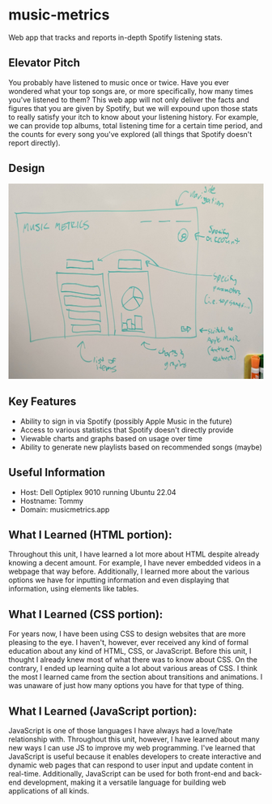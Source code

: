 # music-metrics
Web app that tracks and reports in-depth Spotify listening stats.

## Elevator Pitch

You probably have listened to music once or twice. Have you ever wondered what your top songs are, or more specifically, how many times you've listened to them? This web app will not only deliver the facts and figures that you are given by Spotify, but we will expound upon those stats to really satisfy your itch to know about your listening history. For example, we can provide top albums, total listening time for a certain time period, and the counts for every song you've explored (all things that Spotify doesn't report directly).

## Design

![Design](design2.jpg)

## Key Features

* Ability to sign in via Spotify (possibly Apple Music in the future)
* Access to various statistics that Spotify doesn't directly provide
* Viewable charts and graphs based on usage over time
* Ability to generate new playlists based on recommended songs (maybe)

## Useful Information

* Host: Dell Optiplex 9010 running Ubuntu 22.04
* Hostname: Tommy
* Domain: musicmetrics.app

## What I Learned (HTML portion):

Throughout this unit, I have learned a lot more about HTML despite already knowing a decent amount. For example, I have never embedded videos in a webpage that way before. Additionally, I learned more about the various options we have for inputting information and even displaying that information, using elements like tables.

## What I Learned (CSS portion):

For years now, I have been using CSS to design websites that are more pleasing to the eye. I haven't, however, ever received any kind of formal education about any kind of HTML, CSS, or JavaScript. Before this unit, I thought I already knew most of what there was to know about CSS. On the contrary, I ended up learning quite a lot about various areas of CSS. I think the most I learned came from the section about transitions and animations. I was unaware of just how many options you have for that type of thing.

## What I Learned (JavaScript portion):

JavaScript is one of those languages I have always had a love/hate relationship with. Throughout this unit, however, I have learned about many new ways I can use JS to improve my web programming. I've learned that JavaScript is useful because it enables developers to create interactive and dynamic web pages that can respond to user input and update content in real-time. Additionally, JavaScript can be used for both front-end and back-end development, making it a versatile language for building web applications of all kinds.
